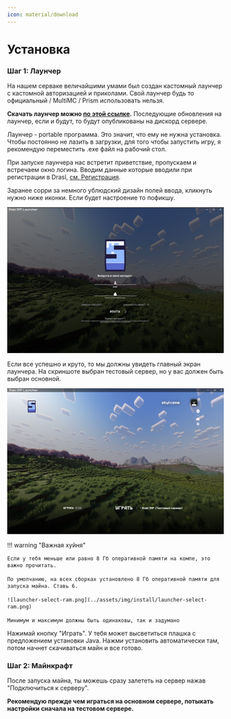 ```yaml
---
icon: material/download
---
```


# Установка

### Шаг 1: Лаунчер

На нашем серваке величайшими умами был создан кастомный лаунчер с кастомной авторизацией и приколами.
Свой лаунчер будь то официальный / MultiMC / Prism использовать нельзя.

**Скачать лаунчер можно [по этой ссылке](https://files.staki.online/mc/launcher.exe).** 
Последующие обновления на лаунчер, если и будут, то будут опубликованы на дискорд сервере.

Лаунчер - portable программа. Это значит, что ему не нужна установка. 
Чтобы постоянно не лазить в загрузки, для того чтобы запустить игру, я рекомендую переместить .exe файл на рабочий стол.

При запуске лаунчера нас встретит приветствие, пропускаем и встречаем окно логина. 
Вводим данные которые вводили при регистрации в Drasl, [см. Регистрация](register.md).

Заранее сорри за немного ублюдский дизайн полей ввода, кликнуть нужно ниже иконки. Если будет настроение то пофикшу.

![launcher-login.png](../assets/img/install/launcher-login.png)

Если все успешно и круто, то мы должны увидеть главный экран лаунчера.
На скриншоте выбран тестовый сервер, но у вас должен быть выбран основной.

![launcher-login-success.png](../assets/img/install/launcher-login-success.png)

!!! warning "Важная хуйня"

    Если у тебя меньше или равно 8 Гб оперативной памяти на компе, это важно прочитать.
    
    По умолчанию, на всех сборках установлено 8 Гб оперативной памяти для запуска майна. Ставь 6.

    ![launcher-select-ram.png](../assets/img/install/launcher-select-ram.png)

    Минимум и максимум должны быть одинаковы, так и задумано

Нажимай кнопку "Играть". У тебя может высветиться плашка с предложением установки Java. 
Нажми установить автоматически там, потом начнет скачиваться майн и все готово.

### Шаг 2: Майнкрафт

После запуска майна, ты можешь сразу залететь на сервер нажав "Подключиться к серверу".

**Рекомендую прежде чем играться на основном сервере, потыкать настройки сначала на тестовом сервере.**
